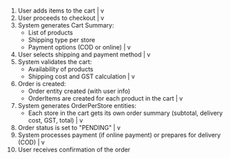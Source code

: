 1. User adds items to the cart
   |
   v
2. User proceeds to checkout
   |
   v
3. System generates Cart Summary:
   - List of products
   - Shipping type per store
   - Payment options (COD or online)
   |
   v
4. User selects shipping and payment method
   |
   v
5. System validates the cart:
   - Availability of products
   - Shipping cost and GST calculation
   |
   v
6. Order is created:
   - Order entity created (with user info)
   - OrderItems are created for each product in the cart
   |
   v
7. System generates OrderPerStore entities:
   - Each store in the cart gets its own order summary (subtotal, delivery cost, GST, total)
   |
   v
8. Order status is set to "PENDING"
   |
   v
9. System processes payment (if online payment) or prepares for delivery (COD)
   |
   v
10. User receives confirmation of the order
